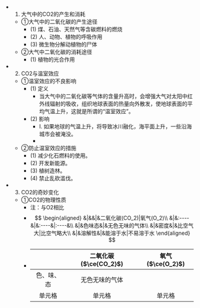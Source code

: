 -
  1. 大气中的CO2的产生和消耗
	- ①大气中的二氧化碳的产生途径
		- (1) 煤、石油、天然气等含碳燃料的燃烧
		- (2) 人、动物、植物的呼吸作用
		- (3) 微生物分解动植物的尸体
	- ②大气中二氧化碳的消耗途径
		- (1) 植物的光合作用
-
  2. CO2与温室效应
	- ①温室效应的不良影响
		- (1) 定义
			- 当大气中的二氧化碳等气体的含量升高时，会增强大气对太阳中红外线辐射的吸收，组织地球表面的热量向外散发，使地球表面的平均气温上升，这就是所谓的“温室效应”。
		- (2) 影响
			- I. 如果地球的气温上升，将导致冰川融化，海平面上升，一些沿海城市会被淹没。
			-
	- ②防止温室效应的措施
		- (1) 减少化石燃料的使用。
		- (2) 开发新能源。
		- (3) 植树造林。
		- (4) 禁止乱砍滥伐。
-
  3. CO2的奇妙变化
	- ①CO2的物理性质
		- 注：与O2相比
		-
		  $$
		  \begin{aligned}
		  &|&&|&二氧化碳(CO_2)|氧气(O_2)\\
		  &|&:----&|&:----&|:----&\\
		  &|&色味态&|&无色无味的气体\\
		  &|&密度&|&比空气大|比空气略大\\
		  &|&溶解性&|&能溶于水|不易溶于水
		  \end{aligned}
		  $$
		-
		  |  | 二氧化碳($\ce{CO_2}$) | 氧气($\ce{O_2}$) |
		  | :----: | :----: | :----: |
		  | 色、味、态 | 无色无味的气体 |
		  | 单元格 | 单元格 | 单元格 |